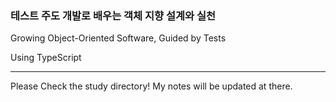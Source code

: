 ### 테스트 주도 개발로 배우는 객체 지향 설계와 실천

Growing Object-Oriented Software, Guided by Tests

Using TypeScript

---

Please Check the study directory! My notes will be updated at there.
